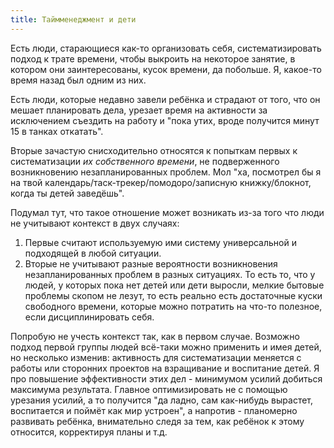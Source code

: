 ```yaml
---
title: Таймменеджмент и дети
---
```


Есть люди, старающиеся как-то организовать себя, систематизировать подход к трате времени, чтобы выкроить на некоторое занятие, в котором они заинтересованы, кусок времени, да побольше. Я, какое-то время назад был одним из них.

Есть люди, которые недавно завели ребёнка и страдают от того, что он мешает планировать дела, урезает время на активности за исключением съездить на работу и "пока утих, вроде получится минут 15 в танках откатать".

Вторые зачастую снисходительно относятся к попыткам первых к систематизации _их собственного времени_, не подверженного возникновению незапланированных проблем. Мол "ха, посмотрел бы я на твой календарь/таск-трекер/помодоро/записную книжку/блокнот, когда ты детей заведёшь".

Подумал тут, что такое отношение может возникать из-за того что люди не учитывают контекст в двух случаях:

1. Первые считают используемую ими систему универсальной и подходящей в любой ситуации.
2. Вторые не учитывают разные вероятности возникновения незапланированных проблем в разных ситуациях. То есть то, что у людей, у которых пока нет детей или дети выросли, мелкие бытовые проблемы скопом не лезут, то есть реально есть достаточные куски свободного времени, которые можно потратить на что-то полезное, если дисциплинировать себя.

Попробую не учесть контекст так, как в первом случае. Возможно подход первой группы людей всё-таки можно применить и имея детей, но несколько изменив: активность для систематизации меняется с работы или сторонних проектов на взращивание и воспитание детей. Я про повышение эффективности этих дел - минимумом усилий добиться максимума результата. Главное оптимизировать не с помощью урезания усилий, а то получится "да ладно, сам как-нибудь вырастет, воспитается и поймёт как мир устроен", а напротив - планомерно развивать ребёнка, внимательно следя за тем, как ребёнок к этому относится, корректируя планы и т.д.
